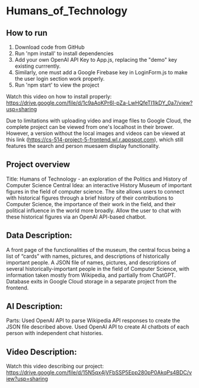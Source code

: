 # Humans_of_Technology

## How to run
1. Download code from GitHub
2. Run 'npm install' to install dependencies
3. Add your own OpenAI API Key to App.js, replacing the "demo" key existing currrently.
4. Similarly, one must add a Google Firebase key in LoginForm.js to make the user login section work properly.
5. Run 'npm start' to view the project

Watch this video on how to install properly: https://drive.google.com/file/d/1c9aAoKPr6I-pZa-LwHQfeTI1lkDY_0a7/view?usp=sharing

Due to limitations with uploading video and image files to Google Cloud, the complete project can be viewed from one's localhost in their brower. However, a version without the local images and videos can be viewed at this link (https://cs-514-project-5-frontend.wl.r.appspot.com), which still features the search and person muesaem display functionality.

## Project overview

Title: Humans of Technology - an exploration of the Politics and History of Computer Science
Central Idea: an interactive History Museum of important figures in the field of computer science. The site allows users to connect with historical figures through a brief history of their contributions to Computer Science, the importance of their work in the field, and their political influence in the world more broadly. Allow the user to chat with these historical figures via an OpenAI API-based chatbot.

## Data Description:

A front page of the functionalities of the museum, the central focus being a list of “cards” with names, pictures, and descriptions of historically important people.
A JSON file of names, pictures, and descriptions of several historically-important people in the field of Computer Science, with information taken mostly from Wikipedia, and partially from ChatGPT.
Database exits in Google Cloud storage in a separate project from the frontend.

## AI Description:
Parts:
Used OpenAI API to parse Wikipedia API responses to create the JSON file described above. 
Used OpenAI API to create AI chatbots of each person with independent chat histories.

## Video Description:
Watch this video describing our project: https://drive.google.com/file/d/15N5qx4jVFbSSP5Epp280pP0AkqPs4BDC/view?usp=sharing
